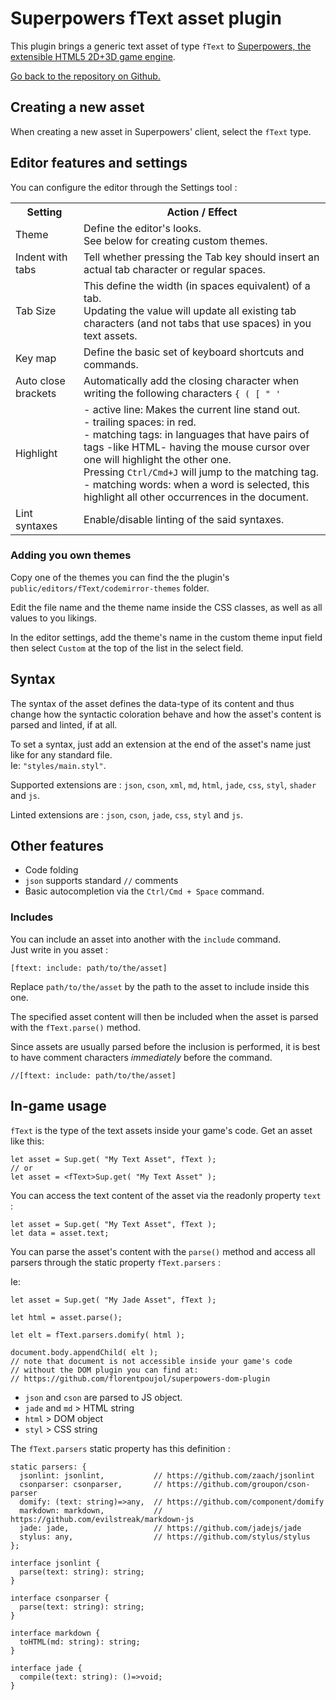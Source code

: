 # Superpowers fText asset plugin

This plugin brings a generic text asset of type `fText` to [Superpowers, the extensible HTML5 2D+3D game engine](http://sparklinlabs.com).

[Go back to the repository on Github.](https://github.com/florentpoujol/superpowers-ftext-plugin)

## Creating a new asset

When creating a new asset in Superpowers' client, select the `fText` type.

## Editor features and settings

You can configure the editor through the Settings tool :

<table>
  <tr>
    <th>Setting</th>
    <th>Action / Effect</th>
  </tr>
  <tr>
    <td>Theme</td>
    <td>Define the editor's looks.<br> See below for creating custom themes.</td>
  </tr>
  <tr>
    <td>Indent with tabs</td>
    <td>Tell whether pressing the Tab key should insert an actual tab character or regular spaces.</td>
  </tr>
  <tr>
    <td>Tab Size</td>
    <td>This define the width (in spaces equivalent) of a tab. <br>
    Updating the value will update all existing tab characters (and not tabs that use spaces) in you text assets.</td>
  </tr>
  <tr>
    <td>Key map</td>
    <td>Define the basic set of keyboard shortcuts and commands.</td>
  </tr>
  <tr>
    <td>Auto close brackets</td>
    <td>Automatically add the closing character when writing the following characters <code>{ ( [ " '</code></td>
  </tr>
  <tr>
    <td>Highlight</td>
    <td>
      - active line: Makes the current line stand out.<br>
      - trailing spaces: in red.<br>
      - matching tags: in languages that have pairs of tags -like HTML- having the mouse cursor over one will highlight the other one. <br>Pressing <code>Ctrl/Cmd+J</code> will jump to the matching tag.<br>
      - matching words: when a word is selected, this highlight all other occurrences in the document.
    </td>
  </tr>
  <tr>
    <td>Lint syntaxes</td>
    <td>Enable/disable linting of the said syntaxes.</td>
  </tr>
</table>

### Adding you own themes

Copy one of the themes you can find the the plugin's `public/editors/fText/codemirror-themes` folder.

Edit the file name and the theme name inside the CSS classes, as well as all values to you likings.

In the editor settings, add the theme's name in the custom theme input field then select `Custom` at the top of the list in the select field.  


## Syntax

The syntax of the asset defines the data-type of its content and thus change how the syntactic coloration behave and how the asset's content is parsed and linted, if at all.

To set a syntax, just add an extension at the end of the asset's name just like for any standard file.  
Ie: `"styles/main.styl"`.

Supported extensions are : `json`, `cson`, `xml`, `md`, `html`, `jade`, `css`, `styl`, `shader` and `js`.

Linted extensions are : `json`, `cson`, `jade`, `css`, `styl` and `js`.


## Other features

- Code folding
- `json` supports standard `//` comments
- Basic autocompletion via the `Ctrl/Cmd + Space` command.

### Includes

You can include an asset into another with the `include` command.  
Just write in you asset :  
  
    [ftext: include: path/to/the/asset]


Replace `path/to/the/asset` by the path to the asset to include inside this one.

The specified asset content will then be included when the asset is parsed with the `fText.parse()` method.

Since assets are usually parsed before the inclusion is performed, it is best to have comment characters _immediately_ before the command.

    //[ftext: include: path/to/the/asset]


## In-game usage

`fText` is the type of the text assets inside your game's code. Get an asset like this:

    let asset = Sup.get( "My Text Asset", fText );
    // or
    let asset = <fText>Sup.get( "My Text Asset" );

You can access the text content of the asset via the readonly property `text` :
    
    let asset = Sup.get( "My Text Asset", fText );
    let data = asset.text;

You can parse the asset's content with the `parse()` method and access all parsers through the static property `fText.parsers` :

Ie:

    let asset = Sup.get( "My Jade Asset", fText );

    let html = asset.parse();
    
    let elt = fText.parsers.domify( html );

    document.body.appendChild( elt ); 
    // note that document is not accessible inside your game's code
    // without the DOM plugin you can find at:
    // https://github.com/florentpoujol/superpowers-dom-plugin

- `json` and `cson` are parsed to JS object.
- `jade` and `md` > HTML string
- `html` > DOM object
- `styl` > CSS string

The `fText.parsers` static property has this definition :

    static parsers: {
      jsonlint: jsonlint,           // https://github.com/zaach/jsonlint
      csonparser: csonparser,       // https://github.com/groupon/cson-parser
      domify: (text: string)=>any,  // https://github.com/component/domify
      markdown: markdown,           // https://github.com/evilstreak/markdown-js
      jade: jade,                   // https://github.com/jadejs/jade
      stylus: any,                  // https://github.com/stylus/stylus
    };

    interface jsonlint {
      parse(text: string): string;
    }

    interface csonparser {
      parse(text: string): string;
    }

    interface markdown {
      toHTML(md: string): string;
    }
    
    interface jade {
      compile(text: string): ()=>void;
    }

